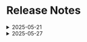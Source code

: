 # Release Notes

<details>
   <summary>2025-05-21</summary>

## Infrastructure Changes

NA

## Content Changes

- **Change**:
    1. Updated lab guide with proper instructions.
    2. Tested the lab till Lab 5 as the issue in Lab 6 still exists.
    3. Validations steps are updated(organization name and PAT token needed) as the lab got updated with gitbub SSO credentials and all of them are getting validated.

## Screenshot Updates

- **Change**: 

    1. Screenshots have been updated as per new UI changes and updated instructions.

## Testing Notes

- **Testing Date**: 2025-05-21
- **Tester**: [Sachin M]
- **Resolved Issues**: Lab06 issue is still not resolved.


---
</details>

<details>
   <summary>2025-05-27</summary>

### Lab 06 resolved.   

## Infrastructure Changes

NA

## Content Changes

### Lab 06
   - Added new steps in Task 1 for forking `https://github.com/Cloudlabs-Enterprises/github-action` repo, by selecting devops-org-xxx as owner.
   - Initially, we have encountered an issue while trying to install Azure Boards for free, as the Install for free option was not visible. However, after forking the above referenced repository and setting the owner as devops-org-xxx, the option became available.
  - It was the major now it is resolved.

## Screenshot Updates

- **Change**: 

    1. Screenshots have been updated as per new UI changes and updated instructions.

## Testing Notes

- **Testing Date**: 2025-05-27

---
</details>
